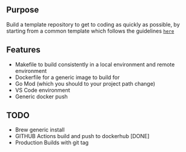 ## Purpose

Build a template repository to get to coding as quickly as possible, by starting from a common template which follows the guidelines [`here`](https://github.com/golang-standards/project-layout)

## Features
* Makefile to build consistently in a local environment and remote environment
* Dockerfile for a generic image to build for 
* Go Mod (which you should to your project path change)
* VS Code environment
* Generic docker push

## TODO
* Brew generic install
* GITHUB Actions build and push to dockerhub [DONE]
* Production Builds with git tag
